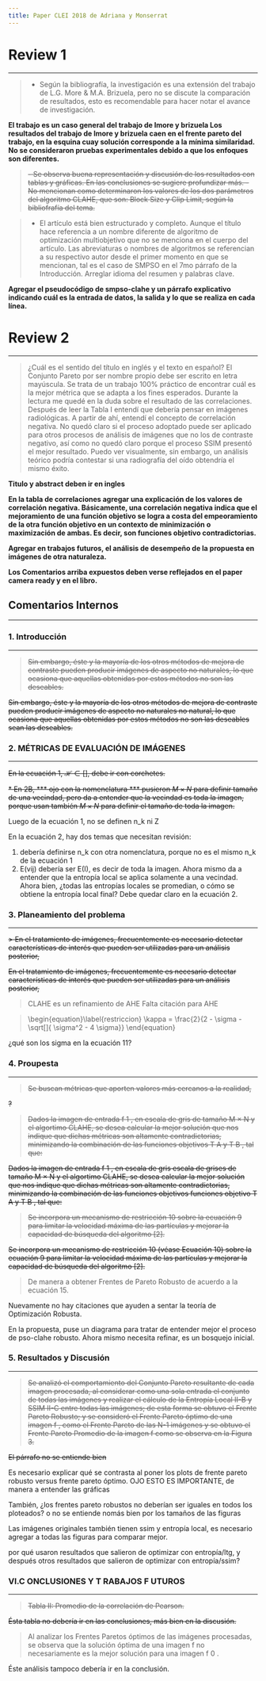 ```yaml
---
title: Paper CLEI 2018 de Adriana y Monserrat
---
```


# Review 1
---------------
> - Según la bibliografía, la investigación es una extensión del trabajo
de L.G. More & M.A. Brizuela, pero no se discute la comparación de
resultados, esto es recomendable para hacer notar el avance de
investigación.

**El trabajo es un caso general del trabajo de lmore y brizuela
Los resultados del trabajo de lmore y brizuela caen en el frente pareto del trabajo, en la esquina cuay solución corresponde a la mínima similaridad. No se consideraron pruebas experimentales debido a que los enfoques son diferentes.**

> ~~- Se observa buena representación y discusión de los resultados con
tablas y gráficas. En las conclusiones se sugiere profundizar más. - No
mencionan como determinaron los valores de los dos parámetros del
algoritmo CLAHE, que son: Block Size y Clip Limit, según la bibliofrafía
del tema.~~

> - El artículo está bien estructurado y completo. Aunque el título hace
referencia a un nombre diferente de algoritmo de optimización
multiobjetivo que no se menciona en el cuerpo del artículo. Las
abreviaturas o nombres de algoritmos se referencian a su respectivo
autor desde el primer momento en que se mencionan, tal es el caso de
SMPSO en el 7mo párrafo de la Introducción. Arreglar idioma del resumen
y palabras clave.

**Agregar el pseudocódigo de smpso-clahe y un párrafo explicativo indicando cuál es la entrada de datos, la salida y lo que se realiza en cada línea.**

# Review 2
---------------

> ¿Cuál es el sentido del título en inglés y el texto en español? El
Conjunto Pareto por ser nombre propio debe ser escrito en letra
mayúscula. Se trata de un trabajo 100% práctico de encontrar cuál es la
mejor métrica que se adapta a los fines esperados. Durante la lectura me
quedé en la duda sobre el resultado de las correlaciones. Después de
leer la Tabla I entendí que debería pensar en imágenes radiológicas. A
partir de ahí, entendí el concepto de correlación negativa. No quedó
claro si el proceso adoptado puede ser aplicado para otros procesos de
análisis de imágenes que no los de contraste negativo, así como no quedó
claro porque el proceso SSIM presentó el mejor resultado. Puedo ver
visualmente, sin embargo, un análisis teórico podría contestar si una
radiografía del oído obtendría el mismo éxito.

**Titulo y abstract deben ir en ingles**

**En la tabla de correlaciones agregar una explicación de los valores de correlación negativa. Básicamente, una correlación negativa indica que el mejoramiento de una función objetivo se logra a costa del empeoramiento de la otra función objetivo en un contexto de minimización o maximización de ambas. Es decir, son funciones objetivo contradictorias.**

**Agregar en trabajos futuros, el análisis de desempeño de la propuesta en imágenes de otra naturaleza.**

**Los Comentarios arriba expuestos deben verse reflejados en el paper camera ready y en el libro.**

## Comentarios Internos
---------------

### 1. Introducción
-------------------

> ~~Sin embargo, éste y la mayorı́a de los otros métodos de mejora de
contraste pueden producir imágenes de aspecto no naturales,
lo que ocasiona que aquellas obtenidas por estos métodos no
son las deseables.~~

~~Sin embargo, éste y la mayorı́a de los otros métodos de mejora de
contraste pueden producir imágenes de aspecto no naturales no natural,
lo que ocasiona que aquellas obtenidas por estos métodos no son las deseables sean las deseables.~~

### 2. MÉTRICAS DE EVALUACIÓN DE IMÁGENES
-------------------

~~En la ecuación 1, $\mathscr{H} \in []$, debe ir con corchetes.~~


~~* En 2B, *** ojo con la nomenclatura *** pusieron $M \times N$ para definir tamaño de una vecindad, pero da a entender que la vecindad es toda la imagen, porque usan también $M \times N$ para definir el tamaño de toda la imagen.~~

Luego de la ecuación 1, no se definen n_k ni Z

En la ecuación 2, hay dos temas que necesitan revisión:
1. debería definirse n_k con otra nomenclatura, porque no es el mismo n_k de la ecuación 1
2. E(vij) debería ser E(I), es decir de toda la imagen. Ahora mismo da a entender que la entropía local se aplica solamente a una vecindad. Ahora bien, ¿todas las entropías locales se promedian, o cómo se obtiene la entropía local final? Debe quedar claro en la ecuación 2.

### 3. Planeamiento del problema
--------------------------------
~~> En el tratamiento de imágenes, frecuentemente es necesario
detectar caracterı́sticas de interés que pueden ser utilizadas
para un análisis posterior,~~

~~En el tratamiento de imágenes, frecuentemente es necesario
detectar caracterı́sticas de interés que pueden ser utilizadas
para un análisis posterior,~~

> CLAHE es  un  refinamiento  de AHE
Falta citación para AHE

> \begin{equation}\label{restriccion}
>    \kappa   = \frac{2}{2 - \sigma - \sqrt[]{ \sigma^2 - 4 \sigma}}
>\end{equation}

¿qué son los sigma en la ecuación 11?

### 4. Proupesta
-----------------
> ~~Se buscan métricas que aporten valores más cercanos a la
realidad,~~

~~?~~

> ~~Dados la imagen de entrada f 1 , en escala de gris de tamaño
M × N y el algortimo CLAHE, se desea calcular la mejor
solución que nos indique que dichas métricas son altamente
contradictorias, minimizando la combinación de las funciones
objetivos T A y T B , tal que:~~

~~Dados la imagen de entrada f 1 , en escala de gris escala de grises de tamaño
M × N y el algortimo CLAHE, se desea calcular la mejor
solución que nos indique que dichas métricas son altamente
contradictorias, minimizando la combinación de las funciones
objetivos funciones objetivo T A y T B , tal que:~~

> ~~Se incorpora un mecanismo de restricción 10 sobre la
ecuación 9 para limitar la velocidad máxima de las partı́culas
y mejorar la capacidad de búsqueda del algoritmo [2].~~

~~Se incorpora un mecanismo de restricción 10 (véase Ecuación 10) sobre la
ecuación 9 para limitar la velocidad máxima de las partı́culas
y mejorar la capacidad de búsqueda del algoritmo [2].~~

> De manera a obtener Frentes de Pareto Robusto de acuerdo
a la ecuación 15.

Nuevamente no hay citaciones que ayuden a sentar la teoría de Optimización Robusta.

En la propuesta, puse un diagrama para tratar de entender mejor el proceso de pso-clahe robusto. Ahora mismo necesita refinar, es un bosquejo inicial.

### 5. Resultados y Discusión
-----------------

> ~~Se analizó el comportamiento del Conjunto Pareto resultante
de cada imagen procesada, al considerar como una sola entrada
el conjunto de todas las imágenes y realizar el cálculo de la
Entropı́a Local II-B y SSIM II-C entre todas las imágenes; de
esta forma se obtuvo el Frente Pareto Robusto; y se consideró
el Frente Pareto óptimo de una imagen f , como el Frente
Pareto de las N-1 imágenes y se obtuvo el Frente Pareto
Promedio de la imagen f como se observa en la Figura 3.~~

~~El párrafo no se entiende bien~~

Es necesario explicar qué se contrasta al poner los plots de frente pareto robusto versus frente pareto óptimo. OJO ESTO ES IMPORTANTE, de manera a entender las gráficas 

También, ¿los frentes pareto robustos no deberían ser iguales en todos los ploteados? o no se entiende nomás bien por los tamaños de las figuras

Las imágenes originales también tienen ssim y entropía local, es necesario agregar a todas las figuras para comparar mejor.

por qué usaron resultados que salieron de optimizar con entropía/ltg, y después otros resultados que salieron de optimizar con entropía/ssim?

### VI.C ONCLUSIONES Y T RABAJOS F UTUROS
------------------------------------------

> ~~Tabla II: Promedio de la correlación de Pearson.~~

~~Ésta tabla no debería ir en las conclusiones, más bien en la discusión.~~

> Al analizar los Frentes Paretos óptimos de las imágenes
procesadas, se observa que la solución óptima de una imagen
f no necesariamente es la mejor solución para una imagen f 0 .

Éste análisis tampoco debería ir en la conclusión.